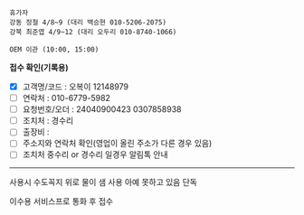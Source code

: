 ```
휴가자
강동 정철 4/8~9 (대리 백승현 010-5206-2075)
강북 최준엽 4/9~12 (대리 오두리 010-8740-1066)
```

```ad-todo
OEM 이관 (10:00, 15:00)
```

**접수 확인(기록용)**
- [x] 고객명/코드 : 오복이 12148979
- [ ] 연락처 : 010-6779-5982
- [ ] 요청번호/오더 : 24040900423 0307858938 
- [ ] 조치처 : 경수리
- [ ] 출장비 : 
- [ ] 주소지와 연락처 확인(영업이 올린 주소가 다른 경우 있음)
- [ ] 조치처 중수리 or 경수리 일경우 알림톡 안내
---

사용시 수도꼭지 위로 물이 샘 사용 아예 못하고 있음
단독

이수용 서비스프로 통화 후 접수

